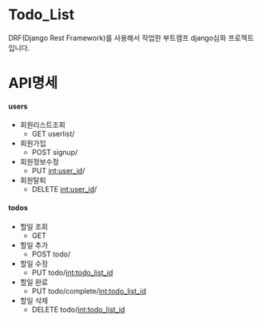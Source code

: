 # Todo_List
DRF(Django Rest Framework)를 사용해서 작업한 부트캠프 django심화 프로젝트입니다.
# API명세
#### users
- 회원리스트조회
  - GET userlist/ 
- 회원가입
  - POST signup/
- 회원정보수정
  - PUT <int:user_id>/
- 회원탈퇴
  - DELETE <int:user_id>/

#### todos
- 할일 조회
  - GET 
- 할일 추가
  - POST todo/
- 할일 수정
  - PUT todo/<int:todo_list_id>
- 할일 완료
  - PUT todo/complete/<int:todo_list_id>
- 할일 삭제
  - DELETE todo/<int:todo_list_id>
